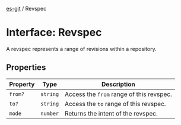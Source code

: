 [es-git](../globals.md) / Revspec

# Interface: Revspec

A revspec represents a range of revisions within a repository.

## Properties

| Property | Type | Description |
| ------ | ------ | ------ |
| <a id="from"></a> `from?` | `string` | Access the `from` range of this revspec. |
| <a id="to"></a> `to?` | `string` | Access the `to` range of this revspec. |
| <a id="mode"></a> `mode` | `number` | Returns the intent of the revspec. |
